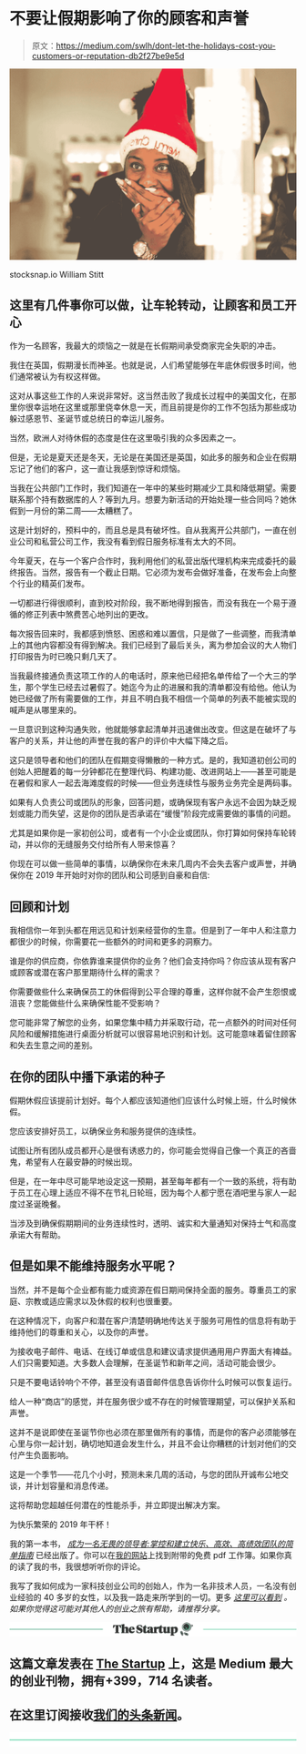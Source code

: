 # 不要让假期影响了你的顾客和声誉

> 原文：<https://medium.com/swlh/dont-let-the-holidays-cost-you-customers-or-reputation-db2f27be9e5d>

![](img/9d6f3c2792af6bf1fa35377e24787953.png)

stocksnap.io William Stitt

## 这里有几件事你可以做，让车轮转动，让顾客和员工开心

作为一名顾客，我最大的烦恼之一就是在长假期间承受商家完全失职的冲击。

我住在英国，假期漫长而神圣。也就是说，人们希望能够在年底休假很多时间，他们通常被认为有权这样做。

这对从事这些工作的人来说非常好。这当然击败了我成长过程中的美国文化，在那里你很幸运地在这里或那里侥幸休息一天，而且前提是你的工作不包括为那些成功躲过感恩节、圣诞节或总统日的幸运儿服务。

当然，欧洲人对待休假的态度是住在这里吸引我的众多因素之一。

但是，无论是夏天还是冬天，无论是在美国还是英国，如此多的服务和企业在假期忘记了他们的客户，这一直让我感到惊讶和烦恼。

当我在公共部门工作时，我们知道在一年中的某些时期减少工具和降低期望。需要联系那个持有数据库的人？等到九月。想要为新活动的开始处理一些合同吗？她休假到一月份的第二周——太糟糕了。

这是计划好的，预料中的，而且总是具有破坏性。自从我离开公共部门，一直在创业公司和私营公司工作，我没有看到假日服务标准有太大的不同。

今年夏天，在与一个客户合作时，我利用他们的私营出版代理机构来完成委托的最终报告。当然，报告有一个截止日期。它必须为发布会做好准备，在发布会上向整个行业的精英们发布。

一切都进行得很顺利，直到校对阶段，我不断地得到报告，而没有我在一个易于遵循的修正列表中煞费苦心地列出的更改。

每次报告回来时，我都感到愤怒、困惑和难以置信，只是做了一些调整，而我清单上的其他内容都没有得到解决。我们已经到了最后关头，离为参加会议的大人物们打印报告为时已晚只剩几天了。

当我最终接通负责这项工作的人的电话时，原来他已经把名单传给了一个大三的学生，那个学生已经去过暑假了。她迄今为止的进展和我的清单都没有给他。他认为她已经做了所有需要做的工作，并且不明白我不相信一个简单的列表不能被实现的喊声是从哪里来的。

一旦意识到这种沟通失败，他就能够拿起清单并迅速做出改变。但这是在破坏了与客户的关系，并让他的声誉在我的客户的评价中大幅下降之后。

这只是领导者和他们的团队在假期变得懒散的一种方式。是的，我知道初创公司的创始人把醒着的每一分钟都花在整理代码、构建功能、改进网站上——甚至可能是在暑假和家人一起去海滩度假的时候——但业务连续性与服务业务完全是两码事。

如果有人负责公司或团队的形象，回答问题，或确保现有客户永远不会因为缺乏规划或能力而失望，这是你的团队是否承诺在“缓慢”阶段完成需要做的事情的问题。

尤其是如果你是一家初创公司，或者有一个小企业或团队，你打算如何保持车轮转动，并以你的无缝服务交付给所有人带来惊喜？

你现在可以做一些简单的事情，以确保你在未来几周内不会失去客户或声誉，并确保你在 2019 年开始时对你的团队和公司感到自豪和自信:

## 回顾和计划

我相信你一年到头都在用远见和计划来经营你的生意。但是到了一年中人和注意力都很少的时候，你需要花一些额外的时间和更多的洞察力。

谁是你的供应商，你依靠谁来提供你的业务？他们会支持你吗？你应该从现有客户或顾客或潜在客户那里期待什么样的需求？

你需要做些什么来确保员工的休假得到公平合理的尊重，这样你就不会产生怨恨或沮丧？您能做些什么来确保性能不受影响？

您可能非常了解您的业务，如果您集中精力并采取行动，花一点额外的时间对任何风险和缓解措施进行桌面分析就可以很容易地识别和计划。这可能意味着留住顾客和失去生意之间的差别。

## 在你的团队中播下承诺的种子

假期休假应该提前计划好。每个人都应该知道他们应该什么时候上班，什么时候休假。

您应该安排好员工，以确保业务和服务提供的连续性。

试图让所有团队成员都开心是很有诱惑力的，你可能会觉得自己像一个真正的吝啬鬼，希望有人在最安静的时候出现。

但是，在一年中尽可能早地设定这一预期，甚至每年都有一个一致的系统，将有助于员工在心理上适应不得不在节礼日轮班，因为每个人都宁愿在酒吧里与家人一起度过圣诞晚餐。

当涉及到确保假期期间的业务连续性时，透明、诚实和大量通知对保持士气和高度承诺大有帮助。

## 但是如果不能维持服务水平呢？

当然，并不是每个企业都有能力或资源在假日期间保持全面的服务。尊重员工的家庭、宗教或适应需求以及休假的权利也很重要。

在这种情况下，向客户和潜在客户清楚明确地传达关于服务可用性的信息将有助于维持他们的尊重和关心，以及你的声誉。

为接收电子邮件、电话、在线订单或信息和建议请求提供通用用户界面大有裨益。人们只需要知道。大多数人会理解，在圣诞节和新年之间，活动可能会很少。

只是不要电话铃响个不停，甚至没有语音邮件信息告诉你什么时候可以恢复运行。

给人一种“商店”的感觉，并在服务很少或不存在的时候管理期望，可以保护关系和声誉。

这并不是说即使在圣诞节你也必须在那里做所有的事情，而是你的客户必须能够在心里与你一起计划，确切地知道会发生什么，并且不会让你糟糕的计划对他们的交付产生负面影响。

这是一个季节——花几个小时，预测未来几周的活动，与您的团队开诚布公地交谈，并计划容量和消息传递。

这将帮助您超越任何潜在的性能杀手，并立即提出解决方案。

为快乐繁荣的 2019 年干杯！

我的第一本书， [*成为一名无畏的领导者:掌控和建立快乐、高效、高绩效团队的简单指南*](https://www.amazon.co.uk/Becoming-Fearless-Leader-productive-performing-ebook/dp/B07B4HBYQQ/ref=sr_1_1?ie=UTF8&qid=1520359967&sr=8-1&keywords=shassere) 已经出版了。你可以在[我的网站](https://www.elizabethshassere.com/)上找到附带的免费 pdf 工作簿。如果你真的读了我的书，我很想听听你的评论。

我写了我如何成为一家科技创业公司的创始人，作为一名非技术人员，一名没有创业经验的 40 多岁的女性，以及我一路走来所学到的一切。更多 [*这里可以看到*](/@eshassere) *。* *如果你觉得这可能对其他人的创业之旅有帮助，请推荐分享。*

[![](img/308a8d84fb9b2fab43d66c117fcc4bb4.png)](https://medium.com/swlh)

## 这篇文章发表在 [The Startup](https://medium.com/swlh) 上，这是 Medium 最大的创业刊物，拥有+399，714 名读者。

## 在这里订阅接收[我们的头条新闻](http://growthsupply.com/the-startup-newsletter/)。

[![](img/b0164736ea17a63403e660de5dedf91a.png)](https://medium.com/swlh)